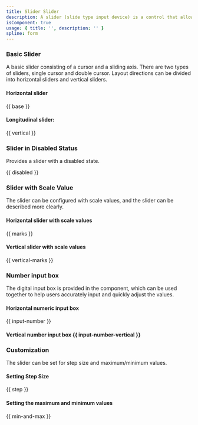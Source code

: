 ```yaml
---
title: Slider Slider
description: A slider (slide type input device) is a control that allows the user to select the appropriate value (a value or range of values) by sliding in a continuous or intermittent interval.
isComponent: true
usage: { title: '', description: '' }
spline: form
---
```


### Basic Slider

A basic slider consisting of a cursor and a sliding axis. There are two types of sliders, single cursor and double cursor. Layout directions can be divided into horizontal sliders and vertical sliders.

#### Horizontal slider

{{ base }}

#### Longitudinal slider:

{{ vertical }}

### Slider in Disabled Status

Provides a slider with a disabled state.

{{ disabled }}

### Slider with Scale Value

The slider can be configured with scale values, and the slider can be described more clearly.

#### Horizontal slider with scale values

{{ marks }}

#### Vertical slider with scale values

{{ vertical-marks }}

### Number input box

The digital input box is provided in the component, which can be used together to help users accurately input and quickly adjust the values.

#### Horizontal numeric input box

{{ input-number }}

#### Vertical number input box {{ input-number-vertical }}

### Customization

The slider can be set for step size and maximum/minimum values.

#### Setting Step Size

{{ step }}

#### Setting the maximum and minimum values

{{ min-and-max }}
